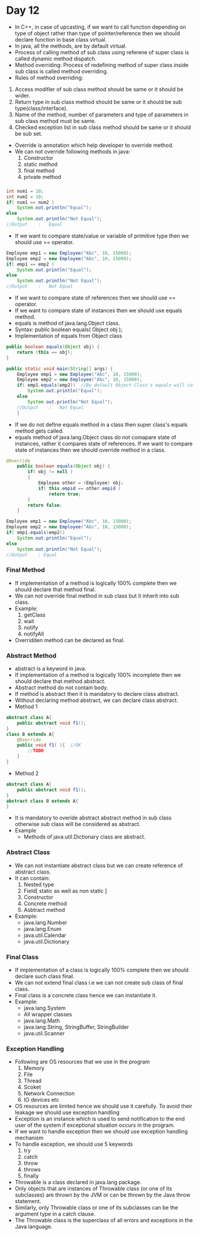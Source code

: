 # Day 12
* In C++, in case of upcasting, if we want to call function depending on type of object rather than type of pointer/reference then we should declare function in base class virtual.
* In java, all the methods, are by default virtual.
* Process of calling method of sub class using referene of super class is called dynamic method dispatch.
* Method overriding: Process of redefining method of super class inside sub class is called method overriding.
* Rules of method overriding:
1. Access modifier of sub class method should be same or it should be wider.
2. Return type in sub class method should be same or it should be sub type(class/interface).
3. Name of the method, number of parameters and type of parameters in sub class method must be same.
4. Checked exception list in sub class method should be same or it should be sub set.
* Override is annotation which help developer to override method.
* We can not override following methods in java:
    1. Constructor
    2. static method
    3. final method
    4. private method
###
```java
int num1 = 10;
int num2 = 10;
if( num1 == num2 )
    System.out.println("Equal");
else
    System.out.println("Not Equal");
//Output	:	Equal
```
* If we want to compare state/value or variable of primitive type then we should use == operator.
```java
Employee emp1 = new Employee("Abc", 10, 15000);
Employee emp2 = new Employee("Abc", 10, 15000);
if( emp1 == emp2 )
    System.out.println("Equal");
else
    System.out.println("Not Equal");
//Output	:	Not Equal	
```
* If we want to compare state of references then we should use == operator.
* If we want to compare state of instances then we should use equals method.
* equals is method of java.lang.Object class.
* Syntax:
    public boolean equals( Object obj );
* Implementation of equals from Object class
```java
public boolean equals(Object obj) {
    return (this == obj);
}
```
```java
public static void main(String[] args) {
    Employee emp1 = new Employee("Abc", 10, 15000);
    Employee emp2 = new Employee("Abc", 10, 15000);
    if( emp1.equals(emp2))	//By default Object Class's equals will call
        System.out.println("Equal");
    else
        System.out.println("Not Equal");
    //Output	:	Not Equal
    }
```
* If we do not define equals method in a class then super class's equals method gets called.
* equals method of java.lang.Object class do not comapare state of instances, rather it compares state of references. If we want to compare state of instances then we should override method in a class.
```java
@Override
	public boolean equals(Object obj) {
		if( obj != null )
		{
			Employee other = (Employee) obj;
			if( this.empid == other.empid )
				return true;
		}
		return false;
	}
```
```java
Employee emp1 = new Employee("Abc", 10, 15000);
Employee emp2 = new Employee("Abc", 10, 15000);
if( emp1.equals(emp2))	
    System.out.println("Equal");
else
    System.out.println("Not Equal");
//Output	: Equal
```
### Final Method
* If implementation of a method is logically 100% complete then we should declare that method final.
* We can not override final method in sub class but it inherit into sub class.
* Example:
    1. getClass
    2. wait
    3. notify
    4. notifyAll
* Overridden method can be declared as final.
### Abstract Method
* abstract is a keyword in java.
* If implementation of a method is logically 100% incomplete then we should declare that method abstract.
* Abstract method do not contain body.
* If method is abstract then it is mandatory to declare class abstract.
* Without declaring method abstract, we can declare class abstract.
* Method 1
```java
abstract class A{
    public abstract void f1();
}
class B extends A{
    @Override
    public void f1( ){  //OK
        //TODO
    }
}
```
* Method 2
```java
abstract class A{
    public abstract void f1();
}
abstract class B extends A{
}
```
* It is mandatory to overide abstract abstract method in sub class otherwise sub class will be considered as abstract.
* Example
    - Methods of java.util.Dictionary class are abstract.
### Abstract Class
* We can not instantiate abstract class but we can create reference of abstract class.
* It can contain:
    1. Nested type 
    2. Field[ static as well as non static ]
    3. Constructor
    4. Concrete method
    5. Asbtract method
* Example:
    - java.lang.Number
    - java.lang.Enum
    - java.util.Calendar
    - java.util.Dictionary
### Final Class
* If implementation of a class is logically 100% complete then we should declare such class final.
* We can not extend final class i.e we can not create sub class of final class. 
* Final class is a concrete class hence we can instantiate it.
* Example:
    - java.lang.System
    - All wrapper classes
    - java.lang.Math
    - java.lang.String, StringBuffer, StringBuilder
    - java.util.Scanner
### Exception Handling
* Following are OS resources that we use in  the program
    1. Memory
    2. File
    3. Thread
    4. Scoket
    5. Network Connection
    6. IO devices etc
* OS resources are limited hence we should use it carefully. To avoid their leakage  we should use exception handling
* Exception is an instance which is used to send notification to the end user of the system if exceptional situation occurs in the program.
* If we want to handle exception then we should use exception handling mechanism
* To handle exception, we should use 5 keywords
    1. try
    2. catch
    3. throw
    4. throws
    5. finally
* Throwable is a class declared in java.lang package.
* Only objects that are instances of Throwable class (or one of its subclasses) are thrown by the JVM or can be thrown by the Java throw statement.
* Similarly, only Throwable class or one of its subclasses can be the argument type in a catch clause. 
* The Throwable class is the superclass of all errors and exceptions in the Java language.
